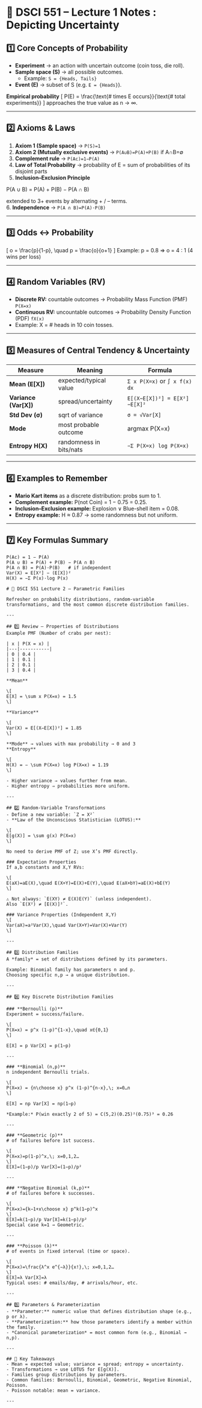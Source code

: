 # 🎲 DSCI 551 – Lecture 1 Notes : Depicting Uncertainty

## 1️⃣ Core Concepts of Probability
- **Experiment** → an action with uncertain outcome (coin toss, die roll).  
- **Sample space (S)** → all possible outcomes.  
  - Example: `S = {Heads, Tails}`  
- **Event (E)** → subset of S (e.g. `E = {Heads}`).

**Empirical probability**
\[
P(E) = \frac{\text{# times E occurs}}{\text{# total experiments}}
\]
approaches the true value as n → ∞.

---

## 2️⃣ Axioms & Laws
1. **Axiom 1 (Sample space)** → `P(S)=1`  
2. **Axiom 2 (Mutually exclusive events)** → `P(A∪B)=P(A)+P(B)` if A∩B=∅  
3. **Complement rule** → `P(Ac)=1−P(A)`  
4. **Law of Total Probability** → probability of E = sum of probabilities of its disjoint parts  
5. **Inclusion–Exclusion Principle**


P(A ∪ B) = P(A) + P(B) − P(A ∩ B)

extended to 3+ events by alternating + / – terms.  
6. **Independence** → `P(A ∩ B)=P(A)·P(B)`

---

## 3️⃣ Odds ↔ Probability
\[
o = \frac{p}{1-p}, \quad p = \frac{o}{o+1}
\]
Example: p = 0.8 ⇒ o = 4 : 1 (4 wins per loss)

---

## 4️⃣ Random Variables (RV)
- **Discrete RV:** countable outcomes → Probability Mass Function (PMF) `P(X=x)`
- **Continuous RV:** uncountable outcomes → Probability Density Function (PDF) `fX(x)`
- Example: X = # heads in 10 coin tosses.

---

## 5️⃣ Measures of Central Tendency & Uncertainty

| Measure | Meaning | Formula |
|----------|----------|----------|
| **Mean (E[X])** | expected/typical value | `Σ x P(X=x)` or `∫ x f(x) dx` |
| **Variance (Var[X])** | spread/uncertainty | `E[(X−E[X])²] = E[X²]−E[X]²` |
| **Std Dev (σ)** | sqrt of variance | `σ = √Var[X]` |
| **Mode** | most probable outcome | argmax P(X=x) |
| **Entropy H(X)** | randomness in bits/nats | `−Σ P(X=x) log P(X=x)` |

---

## 6️⃣ Examples to Remember
- **Mario Kart items** as a discrete distribution: probs sum to 1.  
- **Complement example:** P(not Coin) = 1 − 0.75 = 0.25.  
- **Inclusion–Exclusion example:** Explosion ∨ Blue-shell item = 0.08.  
- **Entropy example:** H ≈ 0.87 → some randomness but not uniform.

---

## 7️⃣ Key Formulas Summary
```text
P(Ac) = 1 − P(A)
P(A ∪ B) = P(A) + P(B) − P(A ∩ B)
P(A ∩ B) = P(A)·P(B)   # if independent
Var(X) = E[X²] − (E[X])²
H(X) = −Σ P(x)·log P(x)

# 🎯 DSCI 551 Lecture 2 – Parametric Families

Refresher on probability distributions, random-variable transformations, and the most common discrete distribution families.

---

## 1️⃣ Review — Properties of Distributions
Example PMF (Number of crabs per nest):

| x | P(X = x) |
|---|-----------|
| 0 | 0.4 |
| 1 | 0.1 |
| 2 | 0.1 |
| 3 | 0.4 |

**Mean**

\[
E[X] = \sum x P(X=x) = 1.5
\]

**Variance**

\[
Var(X) = E[(X−E[X])²] = 1.85
\]

**Mode** → values with max probability → 0 and 3  
**Entropy**

\[
H(X) = − \sum P(X=x) log P(X=x) = 1.19
\]

- Higher variance ⇒ values further from mean.  
- Higher entropy ⇒ probabilities more uniform.

---

## 2️⃣ Random-Variable Transformations
- Define a new variable: `Z = X²`  
- **Law of the Unconscious Statistician (LOTUS):**

\[
E[g(X)] = \sum g(x) P(X=x)
\]

No need to derive PMF of Z; use X’s PMF directly.

### Expectation Properties
If a,b constants and X,Y RVs:

\[
E(aX)=aE(X),\quad E(X+Y)=E(X)+E(Y),\quad E(aX+bY)=aE(X)+bE(Y)
\]

⚠️ Not always: `E(XY) ≠ E(X)E(Y)` (unless independent).  
Also `E(X²) ≠ [E(X)]²`.

### Variance Properties (Independent X,Y)
\[
Var(aX)=a²Var(X),\quad Var(X+Y)=Var(X)+Var(Y)
\]

---

## 3️⃣ Distribution Families
A *family* = set of distributions defined by its parameters.

Example: Binomial family has parameters n and p.  
Choosing specific n,p → a unique distribution.

---

## 4️⃣ Key Discrete Distribution Families

### **Bernoulli (p)**
Experiment = success/failure.

\[
P(X=x) = p^x (1-p)^{1-x},\quad x∈{0,1}
\]

E[X] = p Var[X] = p(1−p)

---

### **Binomial (n,p)**
n independent Bernoulli trials.

\[
P(X=x) = {n\choose x} p^x (1-p)^{n-x},\; x=0…n
\]

E[X] = np Var[X] = np(1−p)

*Example:* P(win exactly 2 of 5) = C(5,2)(0.25)²(0.75)³ = 0.26

---

### **Geometric (p)**
# of failures before 1st success.

\[
P(X=x)=p(1-p)^x,\; x=0,1,2…
\]
E[X]=(1−p)/p Var[X]=(1−p)/p²

---

### **Negative Binomial (k,p)**
# of failures before k successes.

\[
P(X=x)={k−1+x\choose x} p^k(1−p)^x
\]
E[X]=k(1−p)/p Var[X]=k(1−p)/p²  
Special case k=1 → Geometric.

---

### **Poisson (λ)**
# of events in fixed interval (time or space).

\[
P(X=x)=\frac{λ^x e^{−λ}}{x!},\; x=0,1,2…
\]
E[X]=λ Var[X]=λ  
Typical uses: # emails/day, # arrivals/hour, etc.

---

## 5️⃣ Parameters & Parameterization
- **Parameter:** numeric value that defines distribution shape (e.g., p or λ).  
- **Parameterization:** how those parameters identify a member within the family.  
- *Canonical parameterization* = most common form (e.g., Binomial → n,p).

---

## 🧠 Key Takeaways
- Mean = expected value; variance = spread; entropy = uncertainty.  
- Transformations → use LOTUS for E[g(X)].  
- Families group distributions by parameters.  
- Common families: Bernoulli, Binomial, Geometric, Negative Binomial, Poisson.  
- Poisson notable: mean = variance.

---


